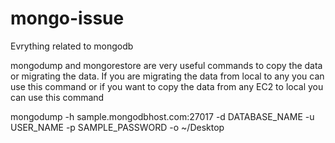 # mongo-issue
Evrything related to mongodb


mongodump and mongorestore are very useful commands to copy the data or migrating the data.
If you are migrating the data from local to any you can use this command or if you want to copy the data from any EC2 to local you can use this command

mongodump -h sample.mongodbhost.com:27017 -d DATABASE_NAME -u USER_NAME -p SAMPLE_PASSWORD -o ~/Desktop  
